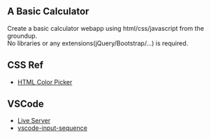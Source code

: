 A Basic Calculator
-----
Create a basic calculator webapp using html/css/javascript from the groundup.  
No libraries or any extensions(jQuery/Bootstrap/...) is required.

CSS Ref
-----
- [HTML Color Picker](https://www.w3schools.com/colors/colors_picker.asp)

VSCode
-----
- [Live Server](https://marketplace.visualstudio.com/items?itemName=ritwickdey.LiveServer)  
- [vscode-input-sequence](https://marketplace.visualstudio.com/items?itemName=tomoki1207.vscode-input-sequence)

